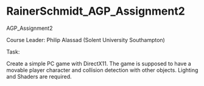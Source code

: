 # RainerSchmidt_AGP_Assignment2
AGP_Assignment2

Course Leader: Philip Alassad (Solent University Southampton)

Task:

Create a simple PC game with DirectX11.
The game is supposed to have a movable player character and collision detection with other objects.
Lighting and Shaders are required.

